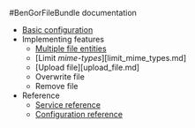 #BenGorFileBundle documentation

* [Basic configuration](basic_configuration.md)
* Implementing features
    * [Multiple file entities](multiple_files.md)
    * [Limit *mime-types*][limit_mime_types.md]
    * [Upload file][upload_file.md]
    * Overwrite file
    * Remove file
* Reference
    * [Service reference](service_reference.md)
    * [Configuration reference](configuration_reference.md)
